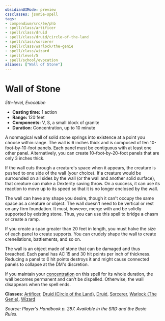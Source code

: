 ```yaml
---
obsidianUIMode: preview
cssclasses: json5e-spell
tags:
- compendium/src/5e/phb
- spell/class/artificer
- spell/class/druid
- spell/class/druid/circle-of-the-land
- spell/class/sorcerer
- spell/class/warlock/the-genie
- spell/class/wizard
- spell/level/5
- spell/school/evocation
aliases: ["Wall of Stone"]
---
```

# Wall of Stone
*5th-level, Evocation*  

- **Casting time:** 1 action
- **Range:** 120 feet
- **Components:** V, S, a small block of granite
- **Duration:** Concentration, up to 10 minute

A nonmagical wall of solid stone springs into existence at a point you choose within range. The wall is 6 inches thick and is composed of ten 10-foot-by-10-foot panels. Each panel must be contiguous with at least one other panel. Alternatively, you can create 10-foot-by-20-foot panels that are only 3 inches thick.

If the wall cuts through a creature's space when it appears, the creature is pushed to one side of the wall (your choice). If a creature would be surrounded on all sides by the wall (or the wall and another solid surface), that creature can make a Dexterity saving throw. On a success, it can use its reaction to move up to its speed so that it is no longer enclosed by the wall.

The wall can have any shape you desire, though it can't occupy the same space as a creature or object. The wall doesn't need to be vertical or rest on any firm foundation. It must, however, merge with and be solidly supported by existing stone. Thus, you can use this spell to bridge a chasm or create a ramp.

If you create a span greater than 20 feet in length, you must halve the size of each panel to create supports. You can crudely shape the wall to create crenellations, battlements, and so on.

The wall is an object made of stone that can be damaged and thus breached. Each panel has AC 15 and 30 hit points per inch of thickness. Reducing a panel to 0 hit points destroys it and might cause connected panels to collapse at the DM's discretion.

If you maintain your [concentration](_conditions.md#concentration) on this spell for its whole duration, the wall becomes permanent and can't be dispelled. Otherwise, the wall disappears when the spell ends.

**Classes**: [Artificer](compendium/classes/artificer-tce.md), [Druid (Circle of the Land)](compendium/classes/druid-circle-of-the-land.md), [Druid](compendium/classes/druid.md), [Sorcerer](compendium/classes/sorcerer.md), [Warlock (The Genie)](compendium/classes/warlock-the-genie-tce.md), [Wizard](compendium/classes/wizard.md)

*Source: Player's Handbook p. 287. Available in the SRD and the Basic Rules.*